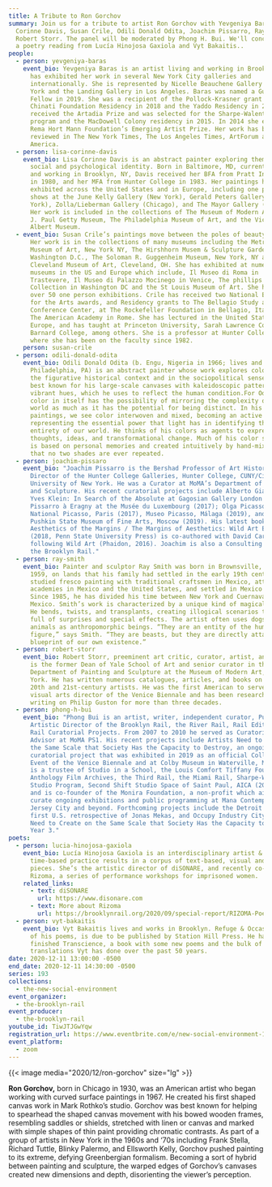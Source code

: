 ```yaml
---
title: A Tribute to Ron Gorchov
summary: Join us for a tribute to artist Ron Gorchov with Yevgeniya Baras, Lisa
  Corinne Davis, Susan Crile, Odili Donald Odita, Joachim Pissarro, Ray Smith,
  Robert Storr. The panel will be moderated by Phong H. Bui. We'll conclude with
  a poetry reading from Lucía Hinojosa Gaxiola and Vyt Bakaitis..
people:
  - person: yevgeniya-baras
    event_bio: Yevgeniya Baras is an artist living and working in Brooklyn, NY. She
      has exhibited her work in several New York City galleries and
      internationally. She is represented by Nicelle Beauchene Gallery in New
      York and the Landing Gallery in Los Angeles. Baras was named a Guggenheim
      Fellow in 2019. She was a recipient of the Pollock-Krasner grant and the
      Chinati Foundation Residency in 2018 and the Yaddo Residency in 2017. She
      received the Artadia Prize and was selected for the Sharpe-Walentas studio
      program and the MacDowell Colony residency in 2015. In 2014 she earned the
      Rema Hort Mann Foundation’s Emerging Artist Prize. Her work has been
      reviewed in The New York Times, The Los Angeles Times, ArtForum and Art in
      America.
  - person: lisa-corinne-davis
    event_bio: Lisa Corinne Davis is an abstract painter exploring themes of racial,
      social and psychological identity. Born in Baltimore, MD, currently living
      and working in Brooklyn, NY, Davis received her BFA from Pratt Institute
      in 1980, and her MFA from Hunter College in 1983. Her paintings have been
      exhibited across the United States and in Europe, including one person
      shows at the June Kelly Gallery (New York), Gerald Peters Gallery (New
      York), Zolla/Lieberman Gallery (Chicago), and The Mayor Gallery (London).
      Her work is included in the collections of The Museum of Modern Art, the
      J. Paul Getty Museum, The Philadelphia Museum of Art, and the Victoria and
      Albert Museum.
  - event_bio: Susan Crile’s paintings move between the poles of beauty and horror.
      Her work is in the collections of many museums including the Metropolitan
      Museum of Art, New York NY, The Hirshhorn Musem & Sculpture Garden,
      Washington D.C., The Soloman R. Guggenheim Museum, New York, NY and the
      Cleveland Museum of Art, Cleveland, OH. She has exhibited at numerous
      museums in the US and Europe which include, Il Museo di Roma in
      Trastevere, Il Museo di Palazzo Mocinego in Venice, The phillips
      Collection in Washington DC and the St Louis Museum of Art. She has had
      over 50 one person exhibitions. Crile has received two National Endowment
      for the Arts awards, and Residency grants to The Bellagio Study and
      Conference Center, at The Rockefeller Foundation in Bellagio, Italy and to
      The American Academy in Rome. She has lectured in the United States and
      Europe, and has taught at Princeton University, Sarah Lawrence College and
      Barnard College, among others. She is a professor at Hunter College, CUNY
      where she has been on the faculty since 1982.
    person: susan-crile
  - person: odili-donald-odita
    event_bio: Odili Donald Odita (b. Engu, Nigeria in 1966; lives and works in
      Philadelphia, PA) is an abstract painter whose work explores color both in
      the figurative historical context and in the sociopolitical sense. He is
      best known for his large-scale canvases with kaleidoscopic patterns and
      vibrant hues, which he uses to reflect the human condition.For Odita,
      color in itself has the possibility of mirroring the complexity of the
      world as much as it has the potential for being distinct. In his
      paintings, we see color interwoven and mixed, becoming an active agent in
      representing the essential power that light has in identifying the
      entirety of our world. He thinks of his colors as agents to express
      thoughts, ideas, and transformational change. Much of his color selection
      is based on personal memories and created intuitively by hand-mixing, so
      that no two shades are ever repeated.
  - person: joachim-pissaro
    event_bio: "Joachim Pissarro is the Bershad Professor of Art History and
      Director of the Hunter College Galleries, Hunter College, CUNY/City
      University of New York. He was a Curator at MoMA’s Department of Painting
      and Sculpture. His recent curatorial projects include Alberto Giacometti |
      Yves Klein: In Search of the Absolute at Gagosian Gallery London (2016);
      Pissarro à Eragny at the Musée du Luxembourg (2017); Olga Picasso, Musée
      National Picasso, Paris (2017), Museo Picasso, Málaga (2019), and the
      Pushkin State Museum of Fine Arts, Moscow (2019). His latest book
      Aesthetics of the Margins / The Margins of Aesthetics: Wild Art Explained
      (2018, Penn State University Press) is co-authored with David Carrier,
      following Wild Art (Phaidon, 2016). Joachim is also a Consulting Editor of
      the Brooklyn Rail."
  - person: ray-smith
    event_bio: Painter and sculptor Ray Smith was born in Brownsville, Texas in
      1959, on lands that his family had settled in the early 19th century. He
      studied fresco painting with traditional craftsmen in Mexico, attended art
      academies in Mexico and the United States, and settled in Mexico City.
      Since 1985, he has divided his time between New York and Cuernavaca,
      Mexico. Smith’s work is characterized by a unique kind of magical realism.
      He bends, twists, and transplants, creating illogical scenarios that are
      full of surprises and special effects. The artist often uses dogs and
      animals as anthropomorphic beings. “They are an entity of the human
      figure,” says Smith. “They are beasts, but they are directly attached to a
      blueprint of our own existence.”
  - person: robert-storr
    event_bio: Robert Storr, preeminent art critic, curator, artist, and educator,
      is the former Dean of Yale School of Art and senior curator in the
      Department of Painting and Sculpture at the Museum of Modern Art, New
      York. He has written numerous catalogues, articles, and books on major
      20th and 21st-century artists. He was the first American to serve as
      visual arts director of the Venice Biennale and has been researching and
      writing on Philip Guston for more than three decades.
  - person: phong-h-bui
    event_bio: "Phong Bui is an artist, writer, independent curator, Publisher and
      Artistic Director of the Brooklyn Rail, the River Rail, Rail Editions, and
      Rail Curatorial Projects. From 2007 to 2010 he served as Curatorial
      Advisor at MoMA PS1. His recent projects include Artists Need to Create on
      the Same Scale that Society Has the Capacity to Destroy, an ongoing
      curatorial project that was exhibited in 2019 as an official Collateral
      Event of the Venice Biennale and at Colby Museum in Waterville, Maine. He
      is a trustee of Studio in a School, the Louis Comfort Tiffany Foundation,
      Anthology Film Archives, the Third Rail, the Miami Rail, Sharpe-Walentas
      Studio Program, Second Shift Studio Space of Saint Paul, AICA (2007-2020),
      and is co-founder of the Monira Foundation, a non-profit which aims to
      curate ongoing exhibitions and public programming at Mana Contemporary in
      Jersey City and beyond. Forthcoming projects include the Detroit Rail, the
      first U.S. retrospective of Jonas Mekas, and Occupy Industry City: Artists
      Need to Create on the Same Scale that Society Has the Capacity to Destroy,
      Year 3."
poets:
  - person: lucia-hinojosa-gaxiola
    event_bio: Lucía Hinojosa Gaxiola is an interdisciplinary artist & writer whose
      time-based practice results in a corpus of text-based, visual and sound
      pieces. She’s the artistic director of diSONARE, and recently co-founded
      Rizoma, a series of performance workshops for imprisoned women.
    related_links:
      - text: diSONARE
        url: https://www.disonare.com
      - text: More about Rizoma
        url: https://brooklynrail.org/2020/09/special-report/RIZOMA-Poetry-and-Performance-Workshops
  - person: vyt-bakaitis
    event_bio: Vyt Bakaitis lives and works in Brooklyn. Refuge & Occasion, a book
      of his poems, is due to be published by Station Hill Press. He has just
      finished Transcience, a book with some new poems and the bulk of
      translations Vyt has done over the past 50 years.
date: 2020-12-11 13:00:00 -0500
end_date: 2020-12-11 14:30:00 -0500
series: 193
collections:
  - the-new-social-environment
event_organizer:
  - the-brooklyn-rail
event_producer:
  - the-brooklyn-rail
youtube_id: TiwJTJGwYqw
registration_url: https://www.eventbrite.com/e/new-social-environment-193-a-tribute-to-ron-gorchov-tickets-131499280889
event_platform:
  - zoom
---
```

{{< image media="2020/12/ron-gorchov" size="lg" >}}

**Ron Gorchov,** born in Chicago in 1930, was an American artist who began working with curved surface paintings in 1967. He created his first shaped canvas work in Mark Rothko’s studio. Gorchov was best known for helping to spearhead the shaped canvas movement with his bowed wooden frames, resembling saddles or shields, stretched with linen or canvas and marked with simple shapes of thin paint providing chromatic contrasts. As part of a group of artists in New York in the 1960s and ‘70s including Frank Stella, Richard Tuttle, Blinky Palermo, and Ellsworth Kelly, Gorchov pushed painting to its extreme, defying Greenbergian formalism. Becoming a sort of hybrid between painting and sculpture, the warped edges of Gorchov’s canvases created new dimensions and depth, disorienting the viewer’s perception.